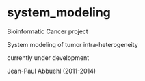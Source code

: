 system_modeling
===============

Bioinformatic Cancer project

System modeling of tumor intra-heterogeneity

currently under development

Jean-Paul Abbuehl (2011-2014)
